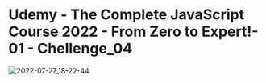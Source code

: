 # Udemy - The Complete JavaScript Course 2022 - From Zero to Expert!- 01 - Chellenge_04
![2022-07-27_18-22-44](https://user-images.githubusercontent.com/7596756/181299012-a68bc89a-a216-437e-a26e-e3e22b3965dc.png)

